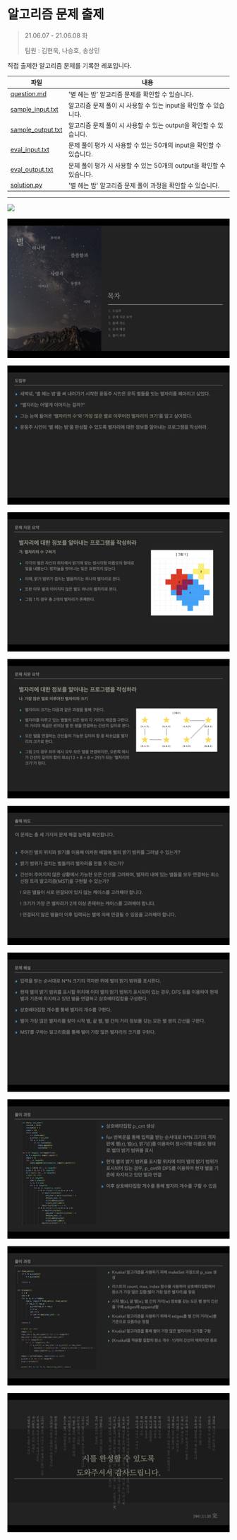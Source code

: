 # 알고리즘 문제 출제

> 21.06.07 - 21.06.08 화
>
> 팀원 : 김현욱, 나승호, 송상민

직접 출제한 알고리즘 문제를 기록한 레포입니다.


| 파일                                     | 내용                                                         |
| ---------------------------------------- | ------------------------------------------------------------ |
| [question.md](./question.md)             | '별 헤는 밤' 알고리즘 문제를 확인할 수 있습니다.             |
| [sample_input.txt](./sample_input.txt)   | 알고리즘 문제 풀이 시 사용할 수 있는 input을 확인할 수 있습니다. |
| [sample_output.txt](./sample_output.txt) | 알고리즘 문제 풀이 시 사용할 수 있는 output을 확인할 수 있습니다. |
| [eval_input.txt](./eval_input.txt)       | 문제 풀이 평가 시 사용할 수 있는 50개의 input을 확인할 수 있습니다. |
| [eval_output.txt](./eval_output.txt)     | 문제 풀이 평가 시 사용할 수 있는 50개의 output을 확인할 수 있습니다. |
| [solution.py](./solution.py)             | '별 헤는 밤' 알고리즘 문제 풀이 과정을 확인할 수 있습니다.   |

---

![](./IMG/1.png)

![](./IMG/2.png)

![](./IMG/3.png)

![](./IMG/4.png)

![](./IMG/5.png)

![](./IMG/6.png)

![](./IMG/7.png)

![](./IMG/8.png)

![](./IMG/9.png)

![](./IMG/10.png)